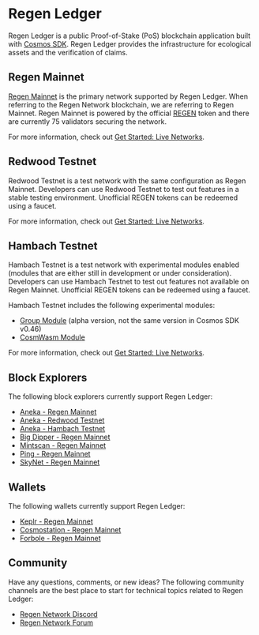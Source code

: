 # Regen Ledger

Regen Ledger is a public Proof-of-Stake (PoS) blockchain application built with [Cosmos SDK](https://docs.cosmos.network/). Regen Ledger provides the infrastructure for ecological assets and the verification of claims.

## Regen Mainnet

[Regen Mainnet](https://www.regen.network/mainnet/) is the primary network supported by Regen Ledger. When referring to the Regen Network blockchain, we are referring to Regen Mainnet. Regen Mainnet is powered by the official [REGEN](https://www.regen.network/token/) token and there are currently 75 validators securing the network.

For more information, check out [Get Started: Live Networks](get-started/live-networks.md#regen-mainnet).

## Redwood Testnet

Redwood Testnet is a test network with the same configuration as Regen Mainnet. Developers can use Redwood Testnet to test out features in a stable testing environment. Unofficial REGEN tokens can be redeemed using a faucet.

For more information, check out [Get Started: Live Networks](get-started/live-networks.md#redwood-testnet).

## Hambach Testnet

Hambach Testnet is a test network with experimental modules enabled (modules that are either still in development or under consideration). Developers can use Hambach Testnet to test out features not available on Regen Mainnet. Unofficial REGEN tokens can be redeemed using a faucet.

Hambach Testnet includes the following experimental modules:

- [Group Module](../modules/group/README.md) (alpha version, not the same version in Cosmos SDK v0.46)
- [CosmWasm Module](https://docs.cosmwasm.com/docs/1.0/)

For more information, check out [Get Started: Live Networks](get-started/live-networks.md#hambach-testnet).

## Block Explorers

The following block explorers currently support Regen Ledger:

- [Aneka - Regen Mainnet](https://regen.aneka.io)
- [Aneka - Redwood Testnet](https://redwood.regen.aneka.io)
- [Aneka - Hambach Testnet](https://hambach.regen.aneka.io)
- [Big Dipper - Regen Mainnet](https://regen.bigdipper.live)
- [Mintscan - Regen Mainnet](https://mintscan.io/regen)
- [Ping - Regen Mainnet](https://ping.pub/regen)
- [SkyNet - Regen Mainnet](https://skynetexplorers.com/regen-network)

## Wallets

The following wallets currently support Regen Ledger:

- [Keplr - Regen Mainnet](https://wallet.keplr.app)
- [Cosmostation - Regen Mainnet](https://wallet.cosmostation.io/regen)
- [Forbole - Regen Mainnet](https://x.forbole.com/wallets)

## Community

Have any questions, comments, or new ideas? The following community channels are the best place to start for technical topics related to Regen Ledger:

- [Regen Network Discord](https://discord.gg/BDcBJu3)
- [Regen Network Forum](https://forum.regen.network)
